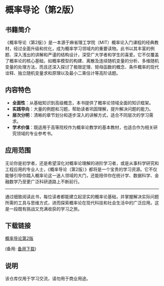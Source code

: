 # 概率导论（第2版）

## 书籍简介

《概率导论（第2版）》是一本源于麻省理工学院（MIT）概率论入门课程的经典教材，经过全面升级和优化，成为概率学习领域内的重要读物。此书以其丰富的例题、深入浅出的讲解和严谨的结构设计，深受广大学者和学生的喜爱。它不仅覆盖了概率论的核心基础，如概率模型的构建、离散及连续随机变量的分析、多维随机变量的处理方法，而且还深入探讨了极限定理、矩母函数的概念、条件概率的现代诠释、独立随机变量求和原理以及最小二乘估计等高阶话题。

## 内容特色

- **全面性**：从基础知识到高级概念，本书提供了概率论领域全面的知识框架。
- **实践导向**：大量的例题和习题，帮助读者巩固理解，提升解决问题的能力。
- **层次分明**：清晰的章节划分和逐步深入的讲解方式，适合不同层次的学习需求。
- **学术价值**：既适用于高等院校作为概率论教学的基本教材，也适合作为相关研究领域的专业参考书。

## 应用范围

无论你是初学者，还是希望深化对概率论理解的进阶学习者，或是从事科学研究和工程应用的专业人士，《概率导论（第2版）》都将是一个宝贵的学习资源。它不仅能够引导你踏入概率论这一迷人领域的大门，还能陪伴你在统计学、数据科学、金融数学乃至更广泛科研道路上不断前行。

---

通过细致阅读此书，每位读者都能建立起坚实的概率论基础，并掌握解决实际问题所需的工具与思维方式，进而探索概率论在现代科技和社会生活中的广泛应用。这是一段既有挑战又充满收获的学习之旅。

## 下载链接
[概率导论第2版](https://pan.quark.cn/s/2dd0c7390d3f) 

(备用: [备用下载](https://pan.baidu.com/s/1eOoosjqZq_3KbKJ06yGsJQ?pwd=1234))

## 说明

该仓库仅用于学习交流，请勿用于商业用途。

